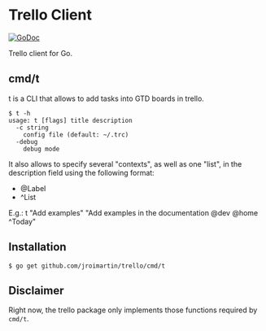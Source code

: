 # Trello Client

[![GoDoc](https://godoc.org/github.com/jroimartin/trello?status.svg)](https://godoc.org/github.com/jroimartin/trello)

Trello client for Go.

## cmd/t

t is a CLI that allows to add tasks into GTD boards in trello.

```
$ t -h
usage: t [flags] title description
  -c string
	config file (default: ~/.trc)
  -debug
	debug mode
```

It also allows to specify several "contexts", as well as one "list", in the
description field using the following format:

- @Label
- ^List

E.g.: t "Add examples" "Add examples in the documentation @dev @home ^Today"

## Installation

```
$ go get github.com/jroimartin/trello/cmd/t
```

## Disclaimer

Right now, the trello package only implements those functions required by
`cmd/t`.
